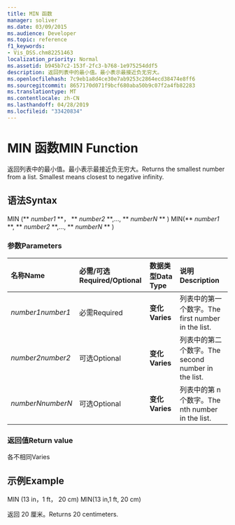 ```yaml
---
title: MIN 函数
manager: soliver
ms.date: 03/09/2015
ms.audience: Developer
ms.topic: reference
f1_keywords:
- Vis_DSS.chm82251463
localization_priority: Normal
ms.assetid: b945b7c2-153f-2fc3-b768-1e975254ddf5
description: 返回列表中的最小值。最小表示最接近负无穷大。
ms.openlocfilehash: 7c9eb1a8d4ce30e7ab9253c2864ecd38474e8ff6
ms.sourcegitcommit: 8657170d071f9bcf680aba50b9c07f2a4fb82283
ms.translationtype: MT
ms.contentlocale: zh-CN
ms.lasthandoff: 04/28/2019
ms.locfileid: "33420834"
---
```

# <a name="min-function"></a><span data-ttu-id="872e3-104">MIN 函数</span><span class="sxs-lookup"><span data-stu-id="872e3-104">MIN Function</span></span>

<span data-ttu-id="872e3-p102">返回列表中的最小值。最小表示最接近负无穷大。</span><span class="sxs-lookup"><span data-stu-id="872e3-p102">Returns the smallest number from a list. Smallest means closest to negative infinity.</span></span>
  
## <a name="syntax"></a><span data-ttu-id="872e3-107">语法</span><span class="sxs-lookup"><span data-stu-id="872e3-107">Syntax</span></span>

<span data-ttu-id="872e3-108">MIN (\*\* *number1* \*\*， \*\* *number2* \*\*,..., \*\* *numberN* \*\* ) </span><span class="sxs-lookup"><span data-stu-id="872e3-108">MIN(\*\* *number1* \*\*, \*\* *number2* \*\*,..., \*\* *numberN* \*\* )</span></span> 
  
### <a name="parameters"></a><span data-ttu-id="872e3-109">参数</span><span class="sxs-lookup"><span data-stu-id="872e3-109">Parameters</span></span>

|<span data-ttu-id="872e3-110">**名称**</span><span class="sxs-lookup"><span data-stu-id="872e3-110">**Name**</span></span>|<span data-ttu-id="872e3-111">**必需/可选**</span><span class="sxs-lookup"><span data-stu-id="872e3-111">**Required/Optional**</span></span>|<span data-ttu-id="872e3-112">**数据类型**</span><span class="sxs-lookup"><span data-stu-id="872e3-112">**Data Type**</span></span>|<span data-ttu-id="872e3-113">**说明**</span><span class="sxs-lookup"><span data-stu-id="872e3-113">**Description**</span></span>|
|:-----|:-----|:-----|:-----|
| <span data-ttu-id="872e3-114">_number1_</span><span class="sxs-lookup"><span data-stu-id="872e3-114">_number1_</span></span> <br/> |<span data-ttu-id="872e3-115">必需</span><span class="sxs-lookup"><span data-stu-id="872e3-115">Required</span></span>  <br/> |<span data-ttu-id="872e3-116">**变化**</span><span class="sxs-lookup"><span data-stu-id="872e3-116">**Varies**</span></span> <br/> |<span data-ttu-id="872e3-117">列表中的第一个数字。</span><span class="sxs-lookup"><span data-stu-id="872e3-117">The first number in the list.</span></span>  <br/> |
| <span data-ttu-id="872e3-118">_number2_</span><span class="sxs-lookup"><span data-stu-id="872e3-118">_number2_</span></span> <br/> |<span data-ttu-id="872e3-119">可选</span><span class="sxs-lookup"><span data-stu-id="872e3-119">Optional</span></span>  <br/> |<span data-ttu-id="872e3-120">**变化**</span><span class="sxs-lookup"><span data-stu-id="872e3-120">**Varies**</span></span> <br/> | <span data-ttu-id="872e3-121">列表中的第二个数字。</span><span class="sxs-lookup"><span data-stu-id="872e3-121">The second number in the list.</span></span>  <br/> |
| <span data-ttu-id="872e3-122">_numberN_</span><span class="sxs-lookup"><span data-stu-id="872e3-122">_numberN_</span></span> <br/> |<span data-ttu-id="872e3-123">可选</span><span class="sxs-lookup"><span data-stu-id="872e3-123">Optional</span></span>  <br/> |<span data-ttu-id="872e3-124">**变化**</span><span class="sxs-lookup"><span data-stu-id="872e3-124">**Varies**</span></span> <br/> |<span data-ttu-id="872e3-125">列表中的第 n 个数字。</span><span class="sxs-lookup"><span data-stu-id="872e3-125">The nth number in the list.</span></span>  <br/> |
   
### <a name="return-value"></a><span data-ttu-id="872e3-126">返回值</span><span class="sxs-lookup"><span data-stu-id="872e3-126">Return value</span></span>

<span data-ttu-id="872e3-127">各不相同</span><span class="sxs-lookup"><span data-stu-id="872e3-127">Varies</span></span>
  
## <a name="example"></a><span data-ttu-id="872e3-128">示例</span><span class="sxs-lookup"><span data-stu-id="872e3-128">Example</span></span>

<span data-ttu-id="872e3-129">MIN (13 in，1 ft， 20 cm) </span><span class="sxs-lookup"><span data-stu-id="872e3-129">MIN(13 in,1 ft, 20 cm)</span></span> 
  
<span data-ttu-id="872e3-130">返回 20 厘米。</span><span class="sxs-lookup"><span data-stu-id="872e3-130">Returns 20 centimeters.</span></span> 
  

